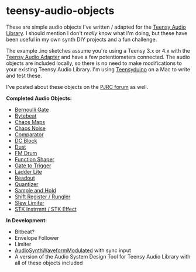 # teensy-audio-objects

These are simple audio objects I've written / adapted for the [Teensy Audio Library](https://www.pjrc.com/teensy/td_libs_Audio.html). I should mention I don't _really_ know what I'm doing, but these have been useful in my own synth DIY projects and a fun challenge.

The example .ino sketches assume you're using a Teensy 3.x or 4.x with the [Teensy Audio Adapter](https://www.pjrc.com/store/teensy3_audio.html) and have a few potentiometers connected. The audio objects are included locally, so there is no need to make modifications to your existing Teensy Audio Library. I'm using [Teensyduino](https://www.pjrc.com/teensy/td_download.html) on a Mac to write and test these.

I've posted about these objects on the [PJRC forum](https://forum.pjrc.com/index.php?threads/some-new-audio-objects-stk-instruments-effects-bytebeat-slew-limiter-etc.73915/) as well.

**Completed Audio Objects:**

* [Bernoulli Gate](https://github.com/MattKuebrich/teensy-audio-objects/tree/main/bernoulligate)
* [Bytebeat](https://github.com/MattKuebrich/teensy-audio-objects/tree/main/bytebeat)
* [Chaos Maps](https://github.com/MattKuebrich/teensy-audio-objects/tree/main/chaosmaps)
* [Chaos Noise](https://github.com/MattKuebrich/teensy-audio-objects/tree/main/chaosnoise)
* [Comparator](https://github.com/MattKuebrich/teensy-audio-objects/tree/main/comparator)
* [DC Block](https://github.com/MattKuebrich/teensy-audio-objects/tree/main/dcblock)
* [Dust](https://github.com/MattKuebrich/teensy-audio-objects/tree/main/dust)
* [FM Drum](https://github.com/MattKuebrich/teensy-audio-objects/tree/main/fmdrum)
* [Function Shaper](https://github.com/MattKuebrich/teensy-audio-objects/tree/main/functionshaper)
* [Gate to Trigger](https://github.com/MattKuebrich/teensy-audio-objects/tree/main/gatetotrigger)
* [Ladder Lite](https://github.com/MattKuebrich/teensy-audio-objects/tree/main/ladderlite)
* [Readout](https://github.com/MattKuebrich/teensy-audio-objects/tree/main/readout)
* [Quantizer](https://github.com/MattKuebrich/teensy-audio-objects/tree/main/quantizer)
* [Sample and Hold](https://github.com/MattKuebrich/teensy-audio-objects/tree/main/samplehold)
* [Shift Register / Rungler](https://github.com/MattKuebrich/teensy-audio-objects/tree/main/shiftregister)
* [Slew Limiter](https://github.com/MattKuebrich/teensy-audio-objects/tree/main/slewlimiter)
* [STK Instrmnt / STK Effect](https://github.com/MattKuebrich/teensy-audio-objects/tree/main/stkinstrmnteffect)

**In Development:**
* Bitbeat?
* Envelope Follower
* Limiter
* [AudioSynthWaveformModulated](https://www.pjrc.com/teensy/gui/?info=AudioSynthWaveformModulated) with sync input
* A version of the Audio System Design Tool for Teensy Audio Library with all of these objects included
